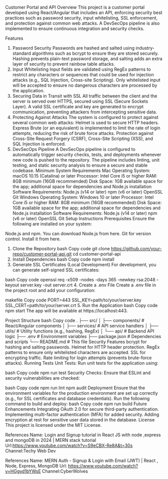 Customer Portal and API
Overview
This project is a customer portal developed using React/Angular that includes an API, enforcing security best practices such as password security, input whitelisting, SSL enforcement, and protection against common web attacks. A DevSecOps pipeline is also implemented to ensure continuous integration and security checks.

Features
1. Password Security
Passwords are hashed and salted using industry-standard algorithms such as bcrypt to ensure they are stored securely.
Hashing prevents plain-text password storage, and salting adds an extra layer of security to prevent rainbow table attacks.
2. Input Whitelisting
Input fields are validated using RegEx patterns to restrict any characters or sequences that could be used for injection attacks (e.g., SQL Injection, Cross-site Scripting).
Only whitelisted input will be accepted to ensure no dangerous characters are processed by the application.
3. Securing Data in Transit with SSL
All traffic between the client and the server is served over HTTPS, secured using SSL (Secure Sockets Layer).
A valid SSL certificate and key are generated to encrypt communication, preventing attackers from intercepting sensitive data.
4. Protecting Against Attacks
The system is configured to protect against several common web attacks:
Helmet is used to secure HTTP headers.
Express Brute (or an equivalent) is implemented to limit the rate of login attempts, reducing the risk of brute force attacks.
Protection against Cross-Site Request Forgery (CSRF), Cross-Site Scripting (XSS), and SQL Injection is enforced.
5. DevSecOps Pipeline
A DevSecOps pipeline is configured to automatically trigger security checks, tests, and deployments whenever new code is pushed to the repository.
The pipeline includes linting, unit testing, and static security analysis to ensure a secure and stable codebase.
Minimum System Requirements
Mac
Operating System: macOS 10.15 (Catalina) or later
Processor: Intel Core i5 or higher
RAM: 8GB minimum (16GB recommended)
Disk Space: 1GB available space for the app; additional space for dependencies and Node.js installation
Software Requirements:
Node.js (v14 or later)
npm (v6 or later)
OpenSSL
Git
Windows
Operating System: Windows 10 or later
Processor: Intel Core i5 or higher
RAM: 8GB minimum (16GB recommended)
Disk Space: 1GB available space for the app; additional space for dependencies and Node.js installation
Software Requirements:
Node.js (v14 or later)
npm (v6 or later)
OpenSSL
Git
Setup Instructions
Prerequisites
Ensure the following are installed on your system:

Node.js and npm. You can download Node.js from here.
Git for version control. Install it from here.
1. Clone the Repository
bash
Copy code
git clone https://github.com/your-repo/customer-portal-api.git
cd customer-portal-api
2. Install Dependencies
bash
Copy code
npm install
3. Generate SSL Certificates (Local Development)
For development, you can generate self-signed SSL certificates:

bash
Copy code
openssl req -x509 -nodes -days 365 -newkey rsa:2048 -keyout server.key -out server.crt
4. Create a .env File
Create a .env file in the project root and add your configuration:

makefile
Copy code
PORT=443
SSL_KEY=path/to/your/server.key
SSL_CERT=path/to/your/server.crt
5. Run the Application
bash
Copy code
npm start
The app will be available at https://localhost:443.

Project Structure
bash
Copy code
.
├── src/
│   ├── components/         # React/Angular components
│   ├── services/           # API service handlers
│   ├── utils/              # Utility functions (e.g., hashing, RegEx)
│   └── api/                # Backend API logic
├── .env                    # Environment variables
├── package.json            # Dependencies and scripts
└── README.md               # This file
Security Features
bcrypt for hashing and salting passwords.
Helmet for HTTP header protection.
RegEx patterns to ensure only whitelisted characters are accepted.
SSL for encrypting traffic.
Rate limiting for login attempts (prevents brute-force attacks).
Running Tests
Unit Tests: Run unit tests for the application using:

bash
Copy code
npm run test
Security Checks: Ensure that ESLint and security vulnerabilities are checked:

bash
Copy code
npm run lint
npm audit
Deployment
Ensure that the environment variables for the production environment are set up correctly (e.g., for SSL certificates and database credentials).
Run the following command to build and deploy:
bash
Copy code
npm run build
Future Enhancements
Integrating OAuth 2.0 for secure third-party authentication.
Implementing multi-factor authentication (MFA) for added security.
Adding encryption at rest for sensitive user data stored in the database.
License
This project is licensed under the MIT License.

References 
Name: Login and Signup tutorial in React JS with node ,express and mongoDB in 2024 | MERN stack tutorial
Url:https://www.youtube.com/watch?v=S9eCBX-Re8A&t=30s
Channel:Techy Web Dev

References 
Name: MERN Auth - Signup & Login with Email (JWT) | React , Node, Express, MongoDB
Url: https://www.youtube.com/watch?v=HGgyd1bYWsE
Channel:CyberWolves


